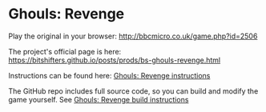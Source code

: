 # Ghouls: Revenge

Play the original in your browser: http://bbcmicro.co.uk/game.php?id=2506

The project's official page is here: https://bitshifters.github.io/posts/prods/bs-ghouls-revenge.html

Instructions can be found here: [Ghouls: Revenge
instructions](./docs/ghouls-revenge.md)

The GitHub repo includes full source code, so you can build and modify
the game yourself. See [Ghouls: Revenge build instructions](./docs/build.md)
